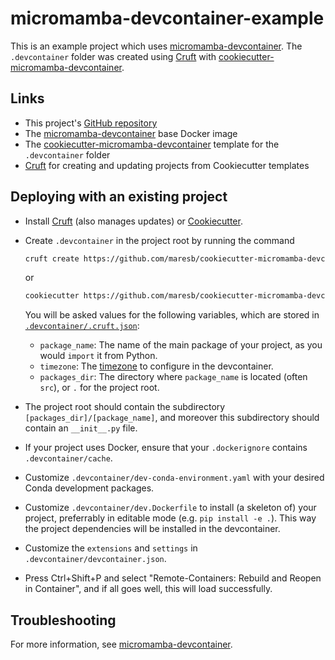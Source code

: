 # micromamba-devcontainer-example

This is an example project which uses [micromamba-devcontainer](https://github.com/maresb/micromamba-devcontainer). The `.devcontainer` folder was created using [Cruft](https://github.com/cruft/cruft) with [cookiecutter-micromamba-devcontainer](https://gitlab.com/bmares/cookiecutter-micromamba-devcontainer).

## Links

* This project's [GitHub repository](https://github.com/maresb/micromamba-devcontainer-example)
* The [micromamba-devcontainer](https://github.com/maresb/micromamba-devcontainer) base Docker image
* The [cookiecutter-micromamba-devcontainer](https://github.com/maresb/cookiecutter-micromamba-devcontainer) template for the `.devcontainer` folder
* [Cruft](https://github.com/cruft/cruft) for creating and updating projects from Cookiecutter templates

## Deploying with an existing project

* Install [Cruft](https://github.com/cruft/cruft) (also manages updates) or [Cookiecutter](https://cookiecutter.readthedocs.io/en/stable/installation.html).
* Create `.devcontainer` in the project root by running the command

  ```bash
  cruft create https://github.com/maresb/cookiecutter-micromamba-devcontainer
  ```

  or

  ```bash
  cookiecutter https://github.com/maresb/cookiecutter-micromamba-devcontainer
  ```

  You will be asked values for the following variables, which are stored in [`.devcontainer/.cruft.json`](.devcontainer/.cruft.json):

  * `package_name`: The name of the main package of your project, as you would `import` it from Python.
  * `timezone`: The [timezone](https://en.wikipedia.org/wiki/List_of_tz_database_time_zones) to configure in the devcontainer.
  * `packages_dir`: The directory where `package_name` is located (often `src`), or `.` for the project root.

* The project root should contain the subdirectory `[packages_dir]/[package_name]`, and moreover this subdirectory should contain an `__init__.py` file.
* If your project uses Docker, ensure that your `.dockerignore` contains `.devcontainer/cache`.
* Customize `.devcontainer/dev-conda-environment.yaml` with your desired Conda development packages.
* Customize `.devcontainer/dev.Dockerfile` to install (a skeleton of) your project, preferrably in editable mode (e.g. `pip install -e .`). This way the project dependencies will be installed in the devcontainer.
* Customize the `extensions` and `settings` in `.devcontainer/devcontainer.json`.
* Press Ctrl+Shift+P and select "Remote-Containers: Rebuild and Reopen in Container", and if all goes well, this will load successfully.

## Troubleshooting

For more information, see [micromamba-devcontainer](https://github.com/maresb/micromamba-devcontainer#troubleshooting).
